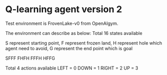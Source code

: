 # Q-learning agent version 2

Test environment is FrovenLake-v0 from OpenAIgym.

The environment can describe as below:
Total 16 states available

S represent starting point,
F represent frozen land,
H represent hole which agent need to avoid,
G represent the end point which is goal

SFFF
FHFH
FFFH
HFFG

Total 4 actions available
LEFT = 0 DOWN = 1 RIGHT = 2 UP = 3

